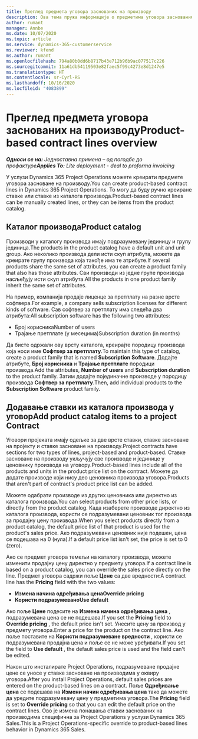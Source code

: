 ```yaml
---
title: Преглед предмета уговора заснованих на производу
description: Ова тема пружа информације о предметима уговора заснованим на производу.
author: rumant
manager: Annbe
ms.date: 10/07/2020
ms.topic: article
ms.service: dynamics-365-customerservice
ms.reviewer: kfend
ms.author: rumant
ms.openlocfilehash: 794a80b0dd6b8717b43e712b96b9ac077517c226
ms.sourcegitcommit: 11a61db54119503e82faec5f99c4273e8d1247e5
ms.translationtype: HT
ms.contentlocale: sr-Cyrl-RS
ms.lasthandoff: 10/16/2020
ms.locfileid: "4083899"
---
```

# <a name="product-based-contract-lines-overview"></a><span data-ttu-id="30d52-103">Преглед предмета уговора заснованих на производу</span><span class="sxs-lookup"><span data-stu-id="30d52-103">Product-based contract lines overview</span></span>

<span data-ttu-id="30d52-104">_**Односи се на:** Једноставна примена – од погодбе до профактуре_</span><span class="sxs-lookup"><span data-stu-id="30d52-104">_**Applies To:** Lite deployment - deal to proforma invoicing_</span></span>

<span data-ttu-id="30d52-105">У услузи Dynamics 365 Project Operations можете креирати предмете уговора засноване на производу.</span><span class="sxs-lookup"><span data-stu-id="30d52-105">You can create product-based contract lines in Dynamics 365 Project Operations.</span></span> <span data-ttu-id="30d52-106">То могу да буду ручно креиране ставке или ставке из каталога производа.</span><span class="sxs-lookup"><span data-stu-id="30d52-106">Product-based contract lines can be manually created lines, or they can be items from the product catalog.</span></span>

## <a name="product-catalog"></a><span data-ttu-id="30d52-107">Каталог производа</span><span class="sxs-lookup"><span data-stu-id="30d52-107">Product catalog</span></span>

<span data-ttu-id="30d52-108">Производи у каталогу производа имају подразумевану јединицу и групу јединица.</span><span class="sxs-lookup"><span data-stu-id="30d52-108">The products in the product catalog have a default unit and unit group.</span></span> <span data-ttu-id="30d52-109">Ако неколико производа дели исти скуп атрибута, можете да креирате групу производа која такође има те атрибуте.</span><span class="sxs-lookup"><span data-stu-id="30d52-109">If several products share the same set of attributes, you can create a product family that also has those attributes.</span></span> <span data-ttu-id="30d52-110">Сви производи из једне групе производа насљеђују исти скуп атрибута.</span><span class="sxs-lookup"><span data-stu-id="30d52-110">All the products in one product family inherit the same set of attributes.</span></span>

<span data-ttu-id="30d52-111">На пример, компанија продаје лиценце за претплату на разне врсте софтвера.</span><span class="sxs-lookup"><span data-stu-id="30d52-111">For example, a company sells subscription licenses for different kinds of software.</span></span> <span data-ttu-id="30d52-112">Сав софтвер за претплату има следећа два атрибута:</span><span class="sxs-lookup"><span data-stu-id="30d52-112">All subscription software has the following two attributes:</span></span>

- <span data-ttu-id="30d52-113">Број корисника</span><span class="sxs-lookup"><span data-stu-id="30d52-113">Number of users</span></span>
- <span data-ttu-id="30d52-114">Трајање претплате (у месецима)</span><span class="sxs-lookup"><span data-stu-id="30d52-114">Subscription duration (in months)</span></span>

<span data-ttu-id="30d52-115">Да бисте одржали ову врсту каталога, креирајте породицу производа која носи име **Софтвер за претплату**.</span><span class="sxs-lookup"><span data-stu-id="30d52-115">To maintain this type of catalog, create a product family that is named **Subscription Software**.</span></span> <span data-ttu-id="30d52-116">Додајте атрибуте, **Број корисника** и **Трајање претплате** породици производа.</span><span class="sxs-lookup"><span data-stu-id="30d52-116">Add the attributes, **Number of users** and **Subscription duration** to the product family.</span></span> <span data-ttu-id="30d52-117">Затим додајте појединачне производе у породицу производа **Софтвер за претплату**.</span><span class="sxs-lookup"><span data-stu-id="30d52-117">Then, add individual products to the **Subscription Software** product family.</span></span>

## <a name="add-product-catalog-items-to-a-project-contract"></a><span data-ttu-id="30d52-118">Додавање ставки из каталога производа у уговор</span><span class="sxs-lookup"><span data-stu-id="30d52-118">Add product catalog items to a project Contract</span></span>

<span data-ttu-id="30d52-119">Уговори пројеката имају одељке за две врсте ставки, ставке засноване на пројекту и ставке засноване на производу.</span><span class="sxs-lookup"><span data-stu-id="30d52-119">Project contracts have sections for two types of lines, project-based and product-based.</span></span> <span data-ttu-id="30d52-120">Ставке засноване на производу укључују све производе и јединице у ценовнику производа на уговору.</span><span class="sxs-lookup"><span data-stu-id="30d52-120">Product-based lines include all of the products and units in the product price list on the contract.</span></span> <span data-ttu-id="30d52-121">Можете да додате производе који нису део ценовника производа уговора.</span><span class="sxs-lookup"><span data-stu-id="30d52-121">Products that aren't part of contract's product price list can be added.</span></span>

<span data-ttu-id="30d52-122">Можете одабрати производе из других ценовника или директно из каталога производа.</span><span class="sxs-lookup"><span data-stu-id="30d52-122">You can select products from other price lists, or directly from the product catalog.</span></span> <span data-ttu-id="30d52-123">Када изаберете производе директно из каталога производа, користи се подразумевани ценовник тог производа за продајну цену производа.</span><span class="sxs-lookup"><span data-stu-id="30d52-123">When you select products directly from a product catalog, the default price list of that product is used for the product's sales price.</span></span> <span data-ttu-id="30d52-124">Ако подразумевани ценовник није подешен, цена се подешава на 0 (нула).</span><span class="sxs-lookup"><span data-stu-id="30d52-124">If a default price list isn't set, the price is set to 0 (zero).</span></span>

<span data-ttu-id="30d52-125">Ако се предмет уговора темељи на каталогу производа, можете изменити продајну цену директно у предмету уговора.</span><span class="sxs-lookup"><span data-stu-id="30d52-125">If a contract line is based on a product catalog, you can override the sales price directly on the line.</span></span> <span data-ttu-id="30d52-126">Предмет уговора садржи поље **Цене** са две вредности:</span><span class="sxs-lookup"><span data-stu-id="30d52-126">A contract line has the **Pricing** field with the two values:</span></span>

- <span data-ttu-id="30d52-127">**Измена начина одређивања цена**</span><span class="sxs-lookup"><span data-stu-id="30d52-127">**Override pricing**</span></span>
- <span data-ttu-id="30d52-128">**Користи подразумевано**</span><span class="sxs-lookup"><span data-stu-id="30d52-128">**Use default**</span></span>

<span data-ttu-id="30d52-129">Ако поље **Цене** подесите на **Измена начина одређивања цена** , подразумевана цена се не подешава.</span><span class="sxs-lookup"><span data-stu-id="30d52-129">If you set the **Pricing** field to **Override pricing** , the default price isn't set.</span></span> <span data-ttu-id="30d52-130">Унесите цену за производ у предмету уговора.</span><span class="sxs-lookup"><span data-stu-id="30d52-130">Enter a price for the product on the contract line.</span></span> <span data-ttu-id="30d52-131">Ако поље поставите на **Користи подразумеване вредности** , користи се подразумевана продајна цена и поље се не може уређивати.</span><span class="sxs-lookup"><span data-stu-id="30d52-131">If you set the field to **Use default** , the default sales price is used and the field can't be edited.</span></span>

<span data-ttu-id="30d52-132">Након што инсталирате Project Operations, подразумеване продајне цене се уносе у ставке засноване на производима у оквиру уговора.</span><span class="sxs-lookup"><span data-stu-id="30d52-132">After you install Project Operations, default sales prices are entered on the product-based lines on a contract.</span></span> <span data-ttu-id="30d52-133">Поље **Одређивање цена** се подешава на **Измени начин одређивања цена** тако да можете да уредите подразумевану цену у предметима уговора.</span><span class="sxs-lookup"><span data-stu-id="30d52-133">The **Pricing** field is set to **Override pricing** so that you can edit the default price on the contract lines.</span></span> <span data-ttu-id="30d52-134">Ово је измена понашања ставки заснованих на производима специфична за Project Operations у услузи Dynamics 365 Sales.</span><span class="sxs-lookup"><span data-stu-id="30d52-134">This is a Project Operations-specific override to product-based lines behavior in Dynamics 365 Sales.</span></span>
